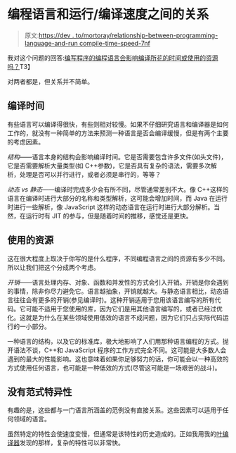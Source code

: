 # 编程语言和运行/编译速度之间的关系

> 原文:[https://dev . to/mortoray/relationship-between-programming-language-and-run compile-time-speed-7nf](https://dev.to/mortoray/relationship-between-programming-language-and-runcompile-time-speed-7nf)

我对这个问题的回答:[编写程序的编程语言会影响编译所花的时间或使用的资源吗？](https://www.quora.com/Does-the-programming-language-a-program-was-written-in-affect-how-much-time-it-takes-to-compile-or-how-much-resources-it-uses/answer/Edaqa-Mortoray)T3】

对两者都是，但关系并不简单。

## 编译时间

有些语言可以编译得很快，有些则相对较慢。如果不仔细研究语言和编译器是如何工作的，就没有一种简单的方法来预测一种语言是否会编译缓慢，但是有两个主要的考虑因素。

*结构*——语言本身的结构会影响编译时间。它是否需要包含许多文件(如头文件)，它是否需要解析大量类型(如 C++参数)，它是否具有复杂的语法，需要多次解析，处理是否可以并行进行，或者必须是串行的，等等？

*动态 vs 静态*——编译时完成多少会有所不同，尽管通常差别不大。像 C++这样的语言在编译时进行大部分的名称和类型解析，这可能会增加时间，而 Java 在运行时进行一些解析，像 JavaScript 这样的动态语言在运行时进行大部分解析。当然，在运行时有 JIT 的参与，但是随着时间的推移，感觉还是更快。

## 使用的资源

这在很大程度上取决于你写的是什么程序，不同编程语言之间的资源有多少不同。所以让我们把这个分成两个考虑。

*开销*——语言处理内存、对象、函数和并发性的方式会引入开销。开销是你会遇到的事情，除非你尽力避免它。语言越抽象，开销就越大。与静态语言相比，动态语言往往会有更多的开销(参见编译时)。这种开销适用于您用该语言编写的所有代码。它可能不适用于您使用的库，因为它们是用其他语言编写的，或者已经过优化。这就是为什么在某些领域使用低效的语言不成问题，因为它们只占实际代码运行的一小部分。

一种语言的结构，以及它的标准库，极大地影响了人们用那种语言编程的方式。抛开语法不谈，C++和 JavaScript 程序的工作方式完全不同。这可能是大多数人会遇到的最大的性能影响。这也意味着如果你足够努力的话，你可能会以一种高效的方式使用任何语言，也可能是一种低效的方式(尽管这可能是一场艰苦的战斗)。

## 没有范式特异性

有趣的是，这些都与一门语言所涵盖的范例没有直接关系。这些因素可以适用于任何领域的语言。

虽然特定的特性会使速度变慢，但通常是该特性的历史造成的。正如我用我的[叶编译器](https://leaflang.org/)发现的那样，复杂的特性可以非常快。